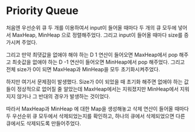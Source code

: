 # Priority Queue

처음엔 우선순위 큐 두 개를 이용하여서 input이 들어올 때마다 두 개의 큐 모두에 넣어서 MaxHeap, MinHeap 으로 정렬해주었다. 그리고 input이 들어올 때마다 size를 증가시켜 주었다.

그리고 만약 최댓값을 없애야 해야 하는 D 1 연산이 들어오면 MaxHeap에서 pop 해주고 최솟값을 없애야 하는  D -1 연산이 들어오면 MinHeap에서 pop 해주었다. 그리고 전체 size가 0이 되면 MaxHeap과 MinHeap을 모두 초기화시켜주었다.

하지만 여기서 문제점이 발생했다. Size가 0이 되었을 때 초기화 해주면 없애야 하는 값들이 정상적으로 없어질 줄 알았는데 MaxHeap에서는 지워졌지만 MinHeap에서 지워지지 않거나 그 반대의 경우가 발생하는 것이었다.

따라서 MaxHeap과 MinHeap 에 대한 Map을 생성해놓고 삭제 연산이 들어올 때마다 두 우선순위 큐 모두에서 삭제되었는지를 확인하고, 하나의 큐에서 삭제되었으면 다른 큐에서도 삭제되도록 만들어주었다.